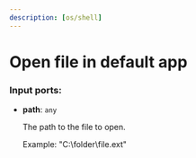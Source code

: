 ```yaml
---
description: [os/shell]
---
```


# Open file in default app

### Input ports:

* __path__: `any`

    The path to the file to open.
    
    Example:
    "C:\\folder\\file.ext"

